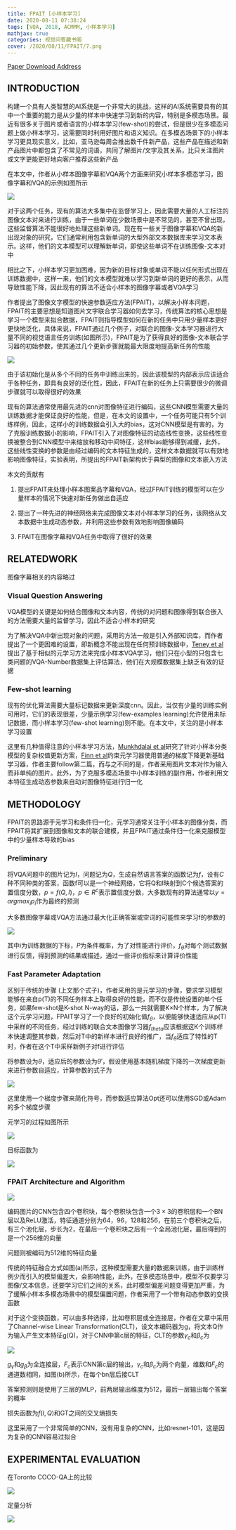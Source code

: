 ```yaml
---
title: FPAIT [小样本学习]
date: 2020-08-11 07:38:24
tags: [VQA, 2018, ACMMM, 小样本学习]
mathjax: true
categories: 视觉问答藏书阁
cover: /2020/08/11/FPAIT/7.png
---
```

[Paper Download Address](https://dl.acm.org/doi/10.1145/3240508.3240527)

## INTRODUCTION

构建一个具有人类智慧的AI系统是一个非常大的挑战，这样的AI系统需要具有的其中一个重要的能力是从少量的样本中快速学习到新的内容，特别是多模态场景。最近有很多关于图片或者语言的小样本学习(few-shot)的尝试，但是很少在多模态问题上做小样本学习，这需要同时利用好图片和语义知识。在多模态场景下的小样本学习更具现实意义，比如，亚马逊每周会推出数千件新产品，这些产品在描述和新产品图片中都包含了不常见的词语，共同了解图片/文字及其关系，比只关注图片或文字更能更好地向客户推荐这些新产品

在本文中，作者从小样本图像字幕和VQA两个方面来研究小样本多模态学习，图像字幕和VQA的示例如图所示

![](1.png)

对于这两个任务，现有的算法大多集中在监督学习上，因此需要大量的人工标注的图像文本对来进行训练，由于一些单词在少数场景中是不常见的，甚至不曾出现，这些监督算法不能很好地处理这些新单词。现在有一些关于图像字幕和VQA的新出现对象的研究，它们通常利用包含新单词的大型外部文本数据库来学习文本表示。这样，他们的文本模型可以理解新单词，即使这些单词不在训练图像-文本对中

相比之下，小样本学习更加困难，因为新的目标对象或单词不能以任何形式出现在训练数据中，这样一来，他们的文本模型就难以学习到新单词的更好的表示，从而导致性能下降，因此现有的算法不适合小样本的图像字幕或者VQA学习

作者提出了图像文字模型的快速参数适应方法(FPAIT)，以解决小样本问题，FPAIT的主要思想是知道图片文字联合学习器如何去学习，传统算法的核心思想是学习一个模型来拟合数据，FPAIT则指导模型如何在新的任务中只用少量样本更好更快地泛化，具体来说，FPAIT通过几个例子，对联合的图像-文本学习器进行大量不同的视觉语言任务训练(如图所示)，FPAIT是为了获得良好的图像-文本联合学习器的初始参数，使其通过几个更新步骤就能最大限度地提高新任务的性能

![](2.png)

由于该初始化是从多个不同的任务中训练出来的，因此该模型的内部表示应该适合于各种任务，即具有良好的泛化性，因此，FPAIT在新的任务上只需要很少的微调步骤就可以取得很好的效果

现有的算法通常使用最先进的cnn对图像特征进行编码，这些CNN模型需要大量的训练数据才能保证良好的性能，但是，在本文的设置中，一个任务可能只有5个训练样例，因此，这样小的训练数据会引入大的bias，这对CNN模型是有害的，为了克服训练数据小的影响，FPAIT引入了对图像特征的动态线性变换，这些线性变换被整合到CNN模型中来缩放和移动中间特征，这样bias能够得到减缓，此外，这些线性变换的参数是由经过编码的文本特征生成的，这样文本数据就可以有效地影响图像特征，实验表明，所提出的FPAIT新架构优于典型的图像和文本嵌入方法

本文的贡献有

1. 提出FPAIT来处理小样本图案品字幕和VQA，经过FPAIT训练的模型可以在少量样本的情况下快速对新任务做出自适应

2. 提出了一种先进的神经网络来完成图像文本对小样本学习的任务，该网络从文本数据中生成动态参数，并利用这些参数有效地影响图像编码

3. FPAIT在图像字幕和VQA任务中取得了很好的效果

## RELATEDWORK

图像字幕相关的内容略过

### Visual Question Answering

VQA模型的关键是如何结合图像和文本内容，传统的对问题和图像得到联合嵌入的方法需要大量的监督学习，因此不适合小样本的研究

为了解决VQA中新出现对象的问题，采用的方法一般是引入外部知识库，而作者提出了一个更困难的设置，即新概念不能出现在任何预训练数据中，[Teney et al][1]提出了基于相似的元学习方法来完成小样本VQA学习，他们只在小型的只包含七类问题的VQA-Number数据集上评估算法，他们在大规模数据集上缺乏有效的证据

[1]:https://arxiv.org/abs/1711.08105v1

### Few-shot learning

现有的优化算法需要大量标记数据来更新深度cnn。因此，当仅有少量的训练实例可用时，它们的表现很差，少量示例学习(few-examples learning)允许使用未标记数据，而小样本学习(few-shot learning)则不能。在本文中，关注的是小样本学习设置

这里有几种值得注意的小样本学习方法，[Munkhdalai et al][2]研究了针对小样本分类模型的复杂权值更新方案，[Finn et al][3]约束元学习器使用普通的梯度下降更新基础学习器，作者主要follow第二篇，而与之不同的是，作者采用图片文本对作为输入而非单纯的图片。此外，为了克服多模态场景中小样本训练的副作用，作者利用文本特征生成动态参数来自动对图像特征进行归一化

[2]:https://arxiv.org/abs/1703.00837

[3]:https://arxiv.org/abs/1703.03400v3

## METHODOLOGY

FPAIT的思路源于元学习和条件归一化，元学习通常关注于小样本的图像分类，而FPAIT将其扩展到图像和文本的联合建模，并且FPAIT通过条件归一化来克服模型中的少量样本导致的bias

### Preliminary

将VQA问题中的图片记为$I$，问题记为$Q$，生成自然语言答案的函数记为$f$，设有$C$种不同种类的答案，函数f可以是一个神经网络，它将Q和I映射到C个候选答案的置信度分数，$p = f(Q, I)$，$p \in R^c$表示置信度分数，大多数现有的算法通常以$y=argmax_ip_i$作为最终的预测

大多数图像字幕或VQA方法通过最大化正确答案或空词的可能性来学习f的参数的

![](3.png)

其中$i$为训练数据的下标，$P$为条件概率，为了对性能进行评价，$f_{\theta}$对每个测试数据进行反馈，得到预测的结果或描述，通过一些评价指标来计算评价性能

### Fast Parameter Adaptation

区别于传统的步骤 (上文那个式子)，作者采用的是元学习的步骤，要求学习模型能够在来自p(T)的不同任务样本上取得良好的性能，而不仅是传统设置的单个任务，如果few-shot是K-shot N-way的话，那么一共就需要K×N个样本，为了解决这个元学习问题，FPAIT学习了一个良好的初始化值$f_{\theta}$，以便能够快速适应从p(T)中采样的不同任务，经过训练的联合文本图像学习器$f_{theta}$应该根据这K个训练样本快速调整其参数，然后对T中的新样本进行良好的推广，当$f_{\theta}$适应了特性的T时，作者在这个T中采样新例子对f进行评估

将参数设为$\theta$，适应后的参数设为$\theta'$，假设使用基本随机梯度下降的一次梯度更新来进行参数自适应，计算参数的式子为

![](4.png)

这里使用一个梯度步骤来简化符号，而参数适应算法Opt还可以使用SGD或Adam的多个梯度步骤

元学习的过程如图所示

![](5.png)

目标函数为

![](6.png)

### FPAIT Architecture and Algorithm

![](7.png)

编码图片的CNN包含四个卷积块，每个卷积块包含一个$3\times 3$的卷积层和一个BN层以及ReLU激活，特征通道分别为64，96，128和256，在前三个卷积块之后，有三个池化层，步长为2，在最后一个卷积块之后有一个全局池化层，最后得到的是一个256维的向量

问题则被编码为512维的特征向量

传统的特征融合方式如图(a)所示，这种模型需要大量的数据来训练，由于训练样例少而引入的模型偏差大，会影响性能，此外，在多模态场景中，模型不仅要学习图像/文本信息，还要学习它们之间的关系，此时模型偏差问题变得更加严重，为了缓解小样本多模态场景中的模型偏置问题，作者采用了一个带有动态参数的变换函数

对于这个变换函数，可以由多种选择，比如卷积层或全连接层，作者在文章中采用了Channel-wise Linear
Transformation(CLT)，设文本编码器为g，将文本Q作为输入产生文本特征g(Q)，对于CNN中第c层的特征，CLT的参数$\gamma_c$和$\beta_c$为

![](8.png)

$g_\gamma$和$g_\beta$为全连接层，$F_c$表示CNN第c层的输出，$\gamma_c$和$\beta_c$为两个向量，维数和$F_c$的通道数相同，如图(b)所示，在每个bn层后接CLT

答案预测则是使用了三层的MLP，前两层输出维度为512，最后一层输出每个答案的概率

损失函数为$f(I,Q)$和GT之间的交叉熵损失

这里采用了一个非常简单的CNN，没有用复杂的CNN，比如resnet-101，这是因为复杂的CNN容易过拟合

## EXPERIMENTAL EVALUATION

在Toronto COCO-QA上的比较

![](9.png)

定量分析

![](10.png)
